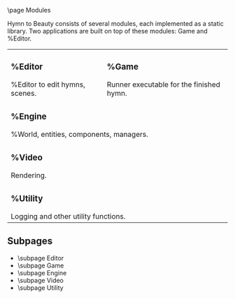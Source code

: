 \page Modules

Hymn to Beauty consists of several modules, each implemented as a static library. Two applications are built on top of these modules: Game and %Editor.

<table>
  <tr>
    <td>
      <h3>%Editor</h3>
      %Editor to edit hymns, scenes.
    </td>
    <td>
      <h3>%Game</h3>
      Runner executable for the finished hymn.
    </td>
  </tr>
  <tr>
    <td colspan="2">
      <h3>%Engine</h3>
      %World, entities, components, managers.
    </td>
  </tr>
  <tr>
    <td colspan="2">
      <h3>%Video</h3>
      Rendering.
    </td>
  </tr>
  <tr>
    <td colspan="2">
      <h3>%Utility</h3>
      Logging and other utility functions.
    </td>
  </tr>
</table>

## Subpages
 - \subpage Editor
 - \subpage Game
 - \subpage Engine
 - \subpage Video
 - \subpage Utility
